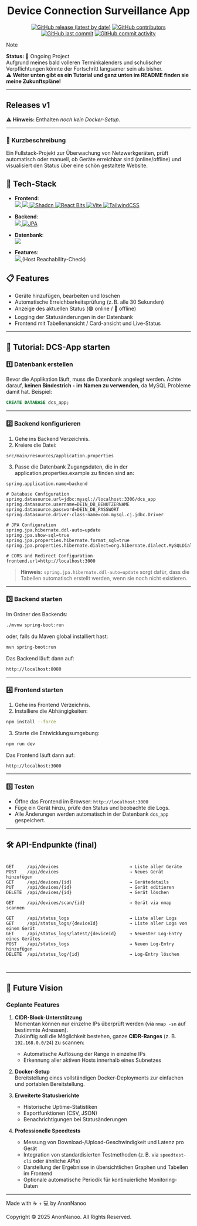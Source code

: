 <div align="center">
  
# Device Connection Surveillance App

[![GitHub release (latest by date)](https://img.shields.io/github/v/release/AnonNanoo/DCS-App?display_name=tag&label=Latest%20Release&color=brightgreen)](https://github.com/AnonNanoo/DCS-App/releases)
[![GitHub contributors](https://img.shields.io/github/contributors/AnonNanoo/DCS-App?label=Contributors&color=gold)](https://github.com/AnonNanoo/DCS-App/graphs/contributors)
[![GitHub last commit](https://img.shields.io/github/last-commit/AnonNanoo/DCS-App?label=Last%20Commit&color=teal)](https://github.com/AnonNanoo/DCS-App/commits/main)
[![GitHub commit activity](https://img.shields.io/github/commit-activity/m/AnonNanoo/DCS-App?label=Monthly%20Commits&color=blue)](https://github.com/AnonNanoo/DCS-App/pulse)
</div>

> [!NOTE]
> **Status:** 🚧 Ongoing Project  
> Aufgrund meines bald volleren Terminkalenders und schulischer Verpflichtungen könnte der Fortschritt langsamer sein als bisher.  
> ⚠️ **Weiter unten gibt es ein Tutorial und ganz unten im README finden sie meine Zukunftspläne!**

---

## Releases v1
⚠️ **Hinweis:** Enthalten *noch kein Docker-Setup*.

---

### 📝 Kurzbeschreibung
Ein Fullstack-Projekt zur Überwachung von Netzwerkgeräten, prüft automatisch oder manuell, ob Geräte erreichbar sind (online/offline) und visualisiert den Status über eine schön gestaltete Website.

## 🔧 Tech-Stack

- **Frontend**:  
  <a href="https://www.typescriptlang.org/">
  <img src="https://img.shields.io/badge/TypeScript-blue?style=for-the-badge&logo=typescript&logoColor=white"/>
  </a>
  <a href="https://react.dev/">
  <img src="https://img.shields.io/badge/React-61DAFB?style=for-the-badge&logo=react&logoColor=blue"/>
  </a>
  <a href="https://shadcn.com/" target="_blank">
    <img src="https://img.shields.io/badge/Shadcn-000000?style=for-the-badge&logo=shadcn&logoColor=white" alt="Shadcn"/>
  </a>
  <a href="https://reactbits.dev/" target="_blank">
  <img src="https://img.shields.io/badge/React%20Bits-000000?style=for-the-badge&logo=https://reactbits.dev/assets/react-bits-logo-BEVRCkxh.svg&logoColor=white" alt="React Bits"/>
  </a>
  <a href="https://vitejs.dev/" target="_blank">
    <img src="https://img.shields.io/badge/Vite-646CFF?style=for-the-badge&logo=vite&logoColor=white" alt="Vite"/>
  </a>
  <a href="https://tailwindcss.com/" target="_blank">
    <img src="https://img.shields.io/badge/TailwindCSS-38B2AC?style=for-the-badge&logo=tailwind-css&logoColor=white" alt="TailwindCSS"/>
  </a>
  
- **Backend**:  
  <a href="https://spring.io/projects/spring-boot">
  <img src="https://img.shields.io/badge/Spring%20Boot-6DB33F?style=for-the-badge&logo=springboot&logoColor=white"/>
  </a>
  <a href="https://jakarta.ee/specifications/persistence/" target="_blank">
  <img src="https://img.shields.io/badge/JPA-6DB33F?style=for-the-badge&logo=java&logoColor=white" alt="JPA"/>
  </a>
  
- **Datenbank**:  
  <a href="https://www.mysql.com/">
  <img src="https://img.shields.io/badge/MySQL-005C84?style=for-the-badge&logo=mysql&logoColor=white"/>
  </a>

- **Features**:  
  <a href="https://nmap.org/">
  <img src="https://img.shields.io/badge/Nmap-9BE000?style=for-the-badge&logo=nmap&logoColor=black"/>
  </a>(Host Reachability-Check)

## 📋 Features

- Geräte hinzufügen, bearbeiten und löschen
- Automatische Erreichbarkeitsprüfung (z. B. alle 30 Sekunden)
- Anzeige des aktuellen Status (🟢 online / 🔴 offline)
- Logging der Statusänderungen in der Datenbank
- Frontend mit Tabellenansicht / Card-ansicht und Live-Status


---

## 🚀 Tutorial: DCS-App starten

### 1️⃣ Datenbank erstellen

Bevor die Applikation läuft, muss die Datenbank angelegt werden.
Achte darauf, **keinen Bindestrich `-` im Namen zu verwenden**, da MySQL Probleme damit hat.
Beispiel:

```sql
CREATE DATABASE dcs_app;
```

---

### 2️⃣ Backend konfigurieren

1. Gehe ins Backend Verzeichnis.
2. Kreiere die Datei:

```
src/main/resources/application.properties
```

3. Passe die Datenbank Zugangsdaten, die in der application.properties.example zu finden sind an:

```properties
spring.application.name=backend

# Database Configuration
spring.datasource.url=jdbc:mysql://localhost:3306/dcs_app
spring.datasource.username=DEIN_DB_BENUTZERNAME
spring.datasource.password=DEIN_DB_PASSWORT
spring.datasource.driver-class-name=com.mysql.cj.jdbc.Driver

# JPA Configuration
spring.jpa.hibernate.ddl-auto=update
spring.jpa.show-sql=true
spring.jpa.properties.hibernate.format_sql=true
spring.jpa.properties.hibernate.dialect=org.hibernate.dialect.MySQLDialect

# CORS and Redirect Configuration
frontend.url=http://localhost:3000
```

> **Hinweis:** `spring.jpa.hibernate.ddl-auto=update` sorgt dafür, dass die Tabellen automatisch erstellt werden, wenn sie noch nicht existieren.

---

### 3️⃣ Backend starten

Im Ordner des Backends:

```bash
./mvnw spring-boot:run
```

oder, falls du Maven global installiert hast:

```bash
mvn spring-boot:run
```

Das Backend läuft dann auf:

```
http://localhost:8080
```

---

### 4️⃣ Frontend starten

1. Gehe ins Frontend Verzeichnis.
2. Installiere die Abhängigkeiten:

```bash
npm install --force
```

3. Starte die Entwicklungsumgebung:

```bash
npm run dev
```

Das Frontend läuft dann auf:

```
http://localhost:3000
```

---

### 5️⃣ Testen

* Öffne das Frontend im Browser: `http://localhost:3000`
* Füge ein Gerät hinzu, prüfe den Status und beobachte die Logs.
* Alle Änderungen werden automatisch in der Datenbank `dcs_app` gespeichert.

---

## 🛠️ API-Endpunkte (final)

```

GET     /api/devices                           → Liste aller Geräte  
POST    /api/devices                           → Neues Gerät hinzufügen  
GET     /api/devices/{id}                      → Gerätedetails  
PUT     /api/devices/{id}                      → Gerät editieren  
DELETE  /api/devices/{id}                      → Gerät löschen

GET     /api/devices/scan/{id}                 → Gerät via nmap scannen

GET     /api/status_logs                       → Liste aller Logs
GET     /api/status_logs/{deviceId}            → Liste aller Logs von einem Gerät
GET     /api/status_logs/latest/{deviceId}     → Neuester Log-Entry eines Gerätes         
POST    /api/status_logs                       → Neuen Log-Entry hinzufügen  
DELETE  /api/status_log/{id}                   → Log-Entry löschen

            
````

---

## 🔮 Future Vision

### Geplante Features

1. **CIDR-Block-Unterstützung**  
   Momentan können nur einzelne IPs überprüft werden (via `nmap -sn` auf bestimmte Adressen).  
   Zukünftig soll die Möglichkeit bestehen, ganze **CIDR-Ranges** (z. B. `192.168.0.0/24`) zu scannen:  
   - Automatische Auflösung der Range in einzelne IPs  
   - Erkennung aller aktiven Hosts innerhalb eines Subnetzes  

2. **Docker-Setup**  
   Bereitstellung eines vollständigen Docker-Deployments zur einfachen und portablen Bereitstellung.

3. **Erweiterte Statusberichte**  
   - Historische Uptime-Statistiken  
   - Exportfunktionen (CSV, JSON)  
   - Benachrichtigungen bei Statusänderungen  

4. **Professionelle Speedtests**

   * Messung von Download-/Upload-Geschwindigkeit und Latenz pro Gerät
   * Integration von standardisierten Testmethoden (z. B. via `speedtest-cli` oder ähnliche APIs)
   * Darstellung der Ergebnisse in übersichtlichen Graphen und Tabellen im Frontend
   * Optionale automatische Periodik für kontinuierliche Monitoring-Daten

---

Made with ☕ + 💻 by AnonNanoo

Copyright © 2025 AnonNanoo. All Rights Reserved.
